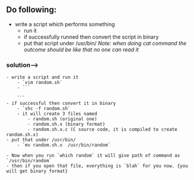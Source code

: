 ## Do following:
  - write a script which performs something
	- run it
	- if successfully runned then convert the script in binary
	- put that script under /usr/bin/
 *Note: when doing cat command the outcome should be like that no one can read it*
 
### solution-->
	- write a script and run it
		- `vim random.sh`
		- ```
			
		```
	- if successful then convert it in binary
		- `shc -f random.sh`
		- it will create 3 files named
			- random.sh (original one)
			- random.sh.x (binary format)
			- random.sh.x.c (C source code, it is compiled to create random.sh.x)
	- put that under /usr/bin/
		- `mv random.sh.x  /usr/bin/random`
		
	- Now when you run `which random` it will give path of command as `/usr/bin/random`
	- then if you open that file, everything is `blah` for you now. {you will get binary format}
		
	
